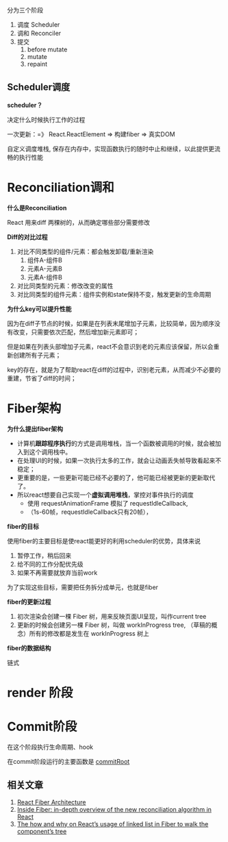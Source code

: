 分为三个阶段
1. 调度 Scheduler
2. 调和 Reconciler
3. 提交
   1. before mutate
   2. mutate
   3. repaint



## Scheduler调度


**scheduler？**

决定什么时候执行工作的过程


一次更新：=》 React.ReactElement => 构建fiber => 真实DOM

自定义调度堆栈, 保存在内存中，实现函数执行的随时中止和继续，以此提供更流畅的执行性能








# Reconciliation调和


**什么是Reconciliation**

React 用来diff 两棵树的，从而确定哪些部分需要修改



**Diff的对比过程**

1. 对比不同类型的组件/元素：都会触发卸载/重新渲染
   1. 组件A-组件B
   2. 元素A-元素B
   3. 元素A-组件B
2. 对比同类型的元素：修改改变的属性
3. 对比同类型的组件元素：组件实例和state保持不变，触发更新的生命周期




**为什么key可以提升性能**

因为在diff子节点的时候，如果是在列表末尾增加子元素，比较简单，因为顺序没有改变，只需要依次匹配，然后增加新元素即可；

但是如果在列表头部增加子元素，react不会意识到老的元素应该保留，所以会重新创建所有子元素；

key的存在，就是为了帮助react在diff的过程中，识别老元素，从而减少不必要的重建，节省了diff的时间；



# Fiber架构

**为什么提出fiber架构**

- 计算机**跟踪程序执行**的方式是调用堆栈，当一个函数被调用的时候，就会被加入到这个调用栈中。
- 在处理UI的时候，如果一次执行太多的工作，就会让动画丢失帧导致看起来不稳定；
- 更重要的是，一些更新可能已经不必要的了，他可能已经被更新的更新取代了。
- 所以react想要自己实现一个**虚拟调用堆栈**，掌控对事件执行的调度
  - 使用 requestAnimationFrame 模拟了 requestIdleCallback,
  - （1s-60帧，requestIdleCallback只有20帧），


**fiber的目标**

使用fiber的主要目标是使react能更好的利用scheduler的优势，具体来说

1. 暂停工作，稍后回来
2. 给不同的工作分配优先级
3. 如果不再需要就放弃当前work

为了实现这些目标，需要把任务拆分成单元，也就是fiber



**fiber的更新过程**


1. 初次渲染会创建一棵 Fiber 树，用来反映页面UI呈现，叫作current tree
2. 更新的时候会创建另一棵 Fiber 树，叫做 workInProgress tree, （草稿的概念）所有的修改都是发生在 workInProgress 树上



**fiber的数据结构**

链式


# render 阶段

# Commit阶段

在这个阶段执行生命周期、hook


在commit阶段运行的主要函数是 [commitRoot](https://github.com/facebook/react/blob/95a313ec0b957f71798a69d8e83408f40e76765b/packages/react-reconciler/src/ReactFiberScheduler.js#L523)




## 相关文章

1. [React Fiber Architecture](https://github.com/acdlite/react-fiber-architecture)
2. [Inside Fiber: in-depth overview of the new reconciliation algorithm in React](https://indepth.dev/posts/1008/inside-fiber-in-depth-overview-of-the-new-reconciliation-algorithm-in-react)
3. [The how and why on React’s usage of linked list in Fiber to walk the component’s tree](https://medium.com/react-in-depth/the-how-and-why-on-reacts-usage-of-linked-list-in-fiber-67f1014d0eb7)
